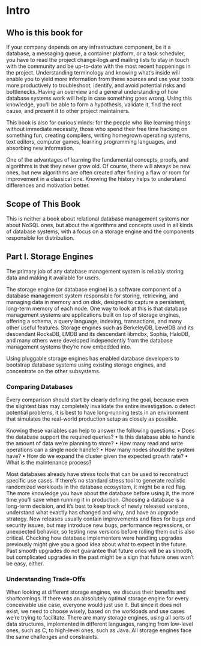 # Intro

## Who is this book for
If your company depends on any infrastructure component, be it a
database, a messaging queue, a container platform, or a task scheduler, you
have to read the project change-logs and mailing lists to stay in touch with
the community and be up-to-date with the most recent happenings in the
project. Understanding terminology and knowing what’s inside will enable
you to yield more information from these sources and use your tools more
productively to troubleshoot, identify, and avoid potential risks and
bottlenecks. Having an overview and a general understanding of how
database systems work will help in case something goes wrong. Using this
knowledge, you’ll be able to form a hypothesis, validate it, find the root
cause, and present it to other project maintainers.


This book is also for curious minds: for the people who like learning
things without immediate necessity, those who spend their free time
hacking on something fun, creating compilers, writing homegrown
operating systems, text editors, computer games, learning programming
languages, and absorbing new information.

One of the advantages of learning the fundamental concepts, proofs, and
algorithms is that they never grow old. Of course, there will always be new
ones, but new algorithms are often created after finding a flaw or room for
improvement in a classical one. Knowing the history helps to understand
differences and motivation better.

## Scope of This Book
This is neither a book about relational database management systems nor
about NoSQL ones, but about the algorithms and concepts used in all
kinds of database systems, with a focus on a storage engine and the
components responsible for distribution.

## Part I. Storage Engines
The primary job of any database management system is reliably storing
data and making it available for users. 

The storage engine (or database engine) is a software component of a
database management system responsible for storing, retrieving, and
managing data in memory and on disk, designed to capture a persistent,
long-term memory of each node. One way to look at this is that database
management systems are applications built on top of storage engines,
offering a schema, a query language, indexing, transactions, and many
other useful features. Storage engines such as BerkeleyDB, LevelDB and its descendant
RocksDB, LMDB and its descendant libmdbx, Sophia, HaloDB, and many
others were developed independently from the database management
systems they’re now embedded into.

Using pluggable storage engines has enabled database developers to bootstrap database systems using existing storage engines, and concentrate on the other subsystems.

### Comparing Databases

Every comparison should start by clearly defining the goal, because even the slightest bias may completely invalidate the entire investigation. o detect potential
problems, it is best to have long-running tests in an environment that simulates the
real-world production setup as closely as possible.

Knowing these variables can help to answer the following questions:
• Does the database support the required queries?
• Is this database able to handle the amount of data we’re planning to store?
• How many read and write operations can a single node handle?
• How many nodes should the system have?
• How do we expand the cluster given the expected growth rate?
• What is the maintenance process?

Most databases already have stress tools that can be used to reconstruct specific use cases. If there’s no standard stress tool to generate realistic randomized workloads in the database ecosystem, it might be a red flag. The more knowledge
you have about the database before using it, the more time you’ll save when running it in production. Choosing a database is a long-term decision, and it’s best to keep track of newly released versions, understand what exactly has changed and why, and have an upgrade strategy. New releases usually contain improvements and fixes for bugs and security issues, but may introduce new bugs, performance regressions, or unexpected behavior, so testing new versions before rolling them out is also critical. Checking how database implementers were handling upgrades previously might give you a good idea about what to expect in the future. Past smooth upgrades do not guarantee that future ones will be as smooth, but complicated upgrades in the past might be a sign that future ones won’t be easy, either.

### Understanding Trade-Offs

When looking at different storage engines, we discuss their benefits and shortcomings. If there was an absolutely optimal storage engine for every conceivable use case, everyone would just use it. But since it does not exist, we need to choose wisely, based on the workloads and use cases we’re trying to facilitate. There are many storage engines, using all sorts of data structures, implemented in different languages, ranging from low-level ones, such as C, to high-level ones, such
as Java. All storage engines face the same challenges and constraints.